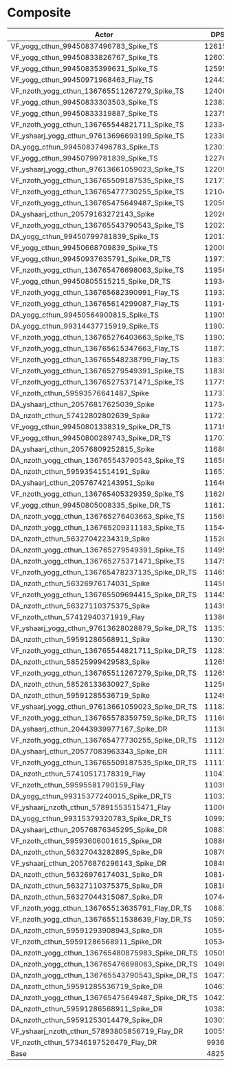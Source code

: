 # Composite
| Actor | DPS | Increase |
|---|:---:|:---:|
|VF_yogg_cthun_99450837496783_Spike_TS|126158|161.44%|
|VF_yogg_cthun_99450833826767_Spike_TS|126079|161.28%|
|VF_yogg_cthun_99450835399631_Spike_TS|125958|161.03%|
|VF_yogg_cthun_99450971968463_Flay_TS|124439|157.88%|
|VF_nzoth_yogg_cthun_136765511267279_Spike_TS|124067|157.11%|
|VF_yogg_cthun_99450833303503_Spike_TS|123835|156.63%|
|VF_yogg_cthun_99450833319887_Spike_TS|123752|156.45%|
|VF_nzoth_yogg_cthun_136765544821711_Spike_TS|123342|155.60%|
|VF_yshaarj_yogg_cthun_97613696693199_Spike_TS|123308|155.53%|
|DA_yogg_cthun_99450837496783_Spike_TS|123011|154.92%|
|VF_yogg_cthun_99450799781839_Spike_TS|122763|154.40%|
|VF_yshaarj_yogg_cthun_97613661059023_Spike_TS|122090|153.01%|
|VF_nzoth_yogg_cthun_136765509187535_Spike_TS|121710|152.22%|
|VF_nzoth_yogg_cthun_136765477730255_Spike_TS|121046|150.85%|
|VF_nzoth_yogg_cthun_136765475649487_Spike_TS|120503|149.72%|
|DA_yshaarj_cthun_20579163272143_Spike|120260|149.22%|
|VF_nzoth_yogg_cthun_136765543790543_Spike_TS|120229|149.15%|
|DA_yogg_cthun_99450799781839_Spike_TS|120138|148.97%|
|VF_yogg_cthun_99450668709839_Spike_TS|120001|148.68%|
|VF_yogg_cthun_99450937635791_Spike_DR_TS|119716|148.09%|
|VF_nzoth_yogg_cthun_136765476698063_Spike_TS|119565|147.78%|
|VF_yogg_cthun_99450805515215_Spike_DR_TS|119342|147.32%|
|VF_nzoth_yogg_cthun_136765682390991_Flay_TS|119326|147.28%|
|VF_nzoth_yogg_cthun_136765614299087_Flay_TS|119145|146.91%|
|DA_yogg_cthun_99450564900815_Spike_TS|119052|146.71%|
|DA_yogg_cthun_99314437715919_Spike_TS|119037|146.68%|
|VF_nzoth_yogg_cthun_136765276403663_Spike_TS|119029|146.67%|
|VF_nzoth_yogg_cthun_136765615347663_Flay_TS|118733|146.05%|
|VF_nzoth_yogg_cthun_136765548238799_Flay_TS|118310|145.18%|
|VF_nzoth_yogg_cthun_136765279549391_Spike_TS|118305|145.17%|
|VF_nzoth_yogg_cthun_136765275371471_Spike_TS|117755|144.03%|
|VF_nzoth_cthun_59593576641487_Spike|117372|143.23%|
|DA_yshaarj_cthun_20576817625039_Spike|117349|143.19%|
|DA_nzoth_cthun_57412802802639_Spike|117215|142.91%|
|VF_yogg_cthun_99450801338319_Spike_DR_TS|117193|142.86%|
|VF_yogg_cthun_99450800289743_Spike_DR_TS|117079|142.63%|
|DA_yshaarj_cthun_20576809252815_Spike|116807|142.06%|
|DA_nzoth_yogg_cthun_136765543790543_Spike_TS|116582|141.59%|
|DA_nzoth_cthun_59593541514191_Spike|116516|141.46%|
|DA_yshaarj_cthun_20576742143951_Spike|116465|141.35%|
|VF_nzoth_yogg_cthun_136765405329359_Spike_TS|116283|140.98%|
|VF_yogg_cthun_99450805008335_Spike_DR_TS|116121|140.64%|
|DA_nzoth_yogg_cthun_136765276403663_Spike_TS|115692|139.75%|
|DA_nzoth_yogg_cthun_136765209311183_Spike_TS|115443|139.23%|
|DA_nzoth_cthun_56327042234319_Spike|115206|138.74%|
|DA_nzoth_yogg_cthun_136765279549391_Spike_TS|114958|138.23%|
|DA_nzoth_yogg_cthun_136765275371471_Spike_TS|114757|137.81%|
|VF_nzoth_yogg_cthun_136765478237135_Spike_DR_TS|114655|137.60%|
|DA_nzoth_cthun_56326976174031_Spike|114589|137.47%|
|VF_nzoth_yogg_cthun_136765509694415_Spike_DR_TS|114452|137.18%|
|DA_nzoth_cthun_56327110375375_Spike|114396|137.06%|
|VF_nzoth_cthun_57412940371919_Flay|113860|135.96%|
|VF_yshaarj_yogg_cthun_97613628028879_Spike_DR_TS|113519|135.25%|
|DA_nzoth_cthun_59591286568911_Spike|113011|134.20%|
|VF_nzoth_yogg_cthun_136765544821711_Spike_DR_TS|112813|133.78%|
|DA_nzoth_cthun_58525999429583_Spike|112658|133.46%|
|VF_nzoth_yogg_cthun_136765511267279_Spike_DR_TS|112655|133.46%|
|DA_nzoth_cthun_58526133630927_Spike|112563|133.27%|
|DA_nzoth_cthun_59591285536719_Spike|112497|133.13%|
|VF_yshaarj_yogg_cthun_97613661059023_Spike_DR_TS|111834|131.76%|
|VF_nzoth_yogg_cthun_136765578359759_Spike_DR_TS|111609|131.29%|
|DA_yshaarj_cthun_20443939977167_Spike_DR|111307|130.66%|
|VF_nzoth_yogg_cthun_136765477730255_Spike_DR_TS|111283|130.61%|
|DA_yshaarj_cthun_20577083963343_Spike_DR|111179|130.40%|
|VF_nzoth_yogg_cthun_136765509187535_Spike_DR_TS|111117|130.27%|
|DA_nzoth_cthun_57410517178319_Flay|110473|128.94%|
|VF_nzoth_cthun_59595581790159_Flay|110392|128.77%|
|DA_yogg_cthun_99315377240015_Spike_DR_TS|110327|128.63%|
|VF_yshaarj_nzoth_cthun_57891553515471_Flay|110061|128.08%|
|DA_yogg_cthun_99315379320783_Spike_DR_TS|109925|127.80%|
|DA_yshaarj_cthun_20576876345295_Spike_DR|108871|125.62%|
|VF_nzoth_cthun_59593606001615_Spike_DR|108866|125.61%|
|DA_nzoth_cthun_56327043282895_Spike_DR|108706|125.27%|
|VF_yshaarj_cthun_20576876296143_Spike_DR|108486|124.82%|
|DA_nzoth_cthun_56326976174031_Spike_DR|108148|124.12%|
|DA_nzoth_cthun_56327110375375_Spike_DR|108100|124.02%|
|DA_nzoth_cthun_56327044315087_Spike_DR|107446|122.66%|
|VF_nzoth_yogg_cthun_136765513635791_Flay_DR_TS|106872|121.47%|
|VF_nzoth_yogg_cthun_136765511538639_Flay_DR_TS|105923|119.51%|
|DA_nzoth_cthun_59591293908943_Spike_DR|105540|118.71%|
|VF_nzoth_cthun_59591286568911_Spike_DR|105346|118.31%|
|DA_nzoth_yogg_cthun_136765480875983_Spike_DR_TS|105059|117.72%|
|DA_nzoth_yogg_cthun_136765476698063_Spike_DR_TS|104904|117.39%|
|DA_nzoth_yogg_cthun_136765543790543_Spike_DR_TS|104732|117.04%|
|DA_nzoth_cthun_59591285536719_Spike_DR|104617|116.80%|
|DA_nzoth_yogg_cthun_136765475649487_Spike_DR_TS|104239|116.02%|
|DA_nzoth_cthun_59591286568911_Spike_DR|103826|115.16%|
|DA_nzoth_cthun_59591253014479_Spike_DR|103013|113.48%|
|VF_yshaarj_nzoth_cthun_57893805856719_Flay_DR|100552|108.38%|
|VF_nzoth_cthun_57346197526479_Flay_DR|99368|105.92%|
|Base|48255|0.00%|

